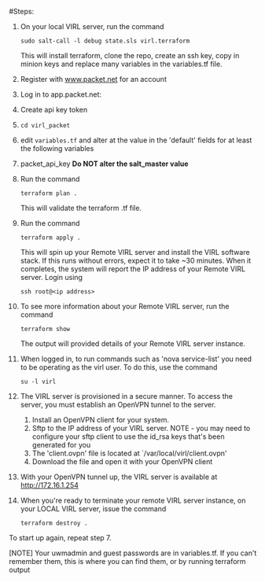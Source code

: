 
#Steps:

1. On your local VIRL server, run the command

   `sudo salt-call -l debug state.sls virl.terraform`
   
   This will install terraform, clone the repo, create an ssh key, copy in minion keys and replace many variables in the variables.tf file.
   
2. Register with www.packet.net for an account

3. Log in to app.packet.net:
  3. Create api key token

4. `cd virl_packet`

6. edit `variables.tf` and alter at the value in the 'default' fields for at least the following variables
  1. packet_api_key
	**Do NOT alter the salt_master value**

7. Run the command 

   `terraform plan .`
   
   This will validate the terraform .tf file.
   
8. Run the command 

   `terraform apply .`     
   
   This will spin up your Remote VIRL server and install the VIRL software stack. If this runs without errors, expect it to take ~30 minutes. When it completes, the system will report the IP address of your Remote VIRL server. Login using
   
    `ssh root@<ip address>`

9. To see more information about your Remote VIRL server, run the command 

   `terraform show` 
   
   The output will provided details of your Remote VIRL server instance.


10. When logged in, to run commands such as 'nova service-list' you need to be operating as the virl user. To do this, use the command
 
    `su -l virl`

11. The VIRL server is provisioned in a secure manner. To access the server, you must establish an OpenVPN tunnel to the server.
    1. Install an OpenVPN client for your system.
    2. Sftp to the IP address of your VIRL server. NOTE - you may need to configure your sftp client to use the id_rsa keys that's been 	generated for you
    3. The 'client.ovpn' file is located at `/var/local/virl/client.ovpn'
    4. Download the file and open it with your OpenVPN client
    
12. With your OpenVPN tunnel up, the VIRL server is available at http://172.16.1.254  

13. When you're ready to terminate your remote VIRL server instance, on your LOCAL VIRL server, issue the command 
 
    `terraform destroy .`

To start up again, repeat step 7.

[NOTE] Your uwmadmin and guest passwords are in variables.tf. If you can't remember them, this is where you can find them, or by running terraform output
 
